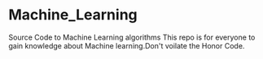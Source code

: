 # Machine_Learning
Source Code to Machine Learning algorithms
This repo is for everyone to gain knowledge about Machine learning.Don't voilate the Honor Code.
